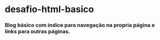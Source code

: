 # desafio-html-basico
### Blog básico com indice para navegação na propria página e links para outras páginas.
